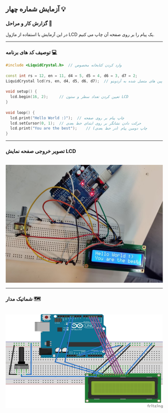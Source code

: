 ## آزمایش شماره چهار 💡

### گزارش کار و مراحل 📝

در این آزمایش با استفاده از ماژول LCD یک پیام را بر روی صفحه آن چاپ می کنیم.

---

### توصیف کد های برنامه 💻

```cpp
#include <LiquidCrystal.h>  // وارد کردن کتابخانه مخصوص

const int rs = 12, en = 11, d4 = 5, d5 = 4, d6 = 3, d7 = 2;
LiquidCrystal lcd(rs, en, d4, d5, d6, d7);  // تعیین کردن شماره پین های متصل شده به آردوینو

void setup() {
  lcd.begin(16, 2);     // تعیین کردن تعداد سطر و ستون LCD
}

void loop() {
  lcd.print("Hello World :)");  // چاپ پیام بر روی صفحه
  lcd.setCursor(0, 1);  // حرکت دادن نشانگر بر روی ابتدای خط بعدی
  lcd.print("You are the best");    // چاپ دومین پیام (در خط بعدی)
}
```

---

### تصویر خروجی صفحه نمایش LCD

<br>

<div align="center">
<img src="/media/microprocessor_10.jpg">
</div>

---

### شماتیک مدار 🗺️

<br>

<div align="center">
<img src="/media/schematic_9.jpg" width="600px" height="300px">
</div>
